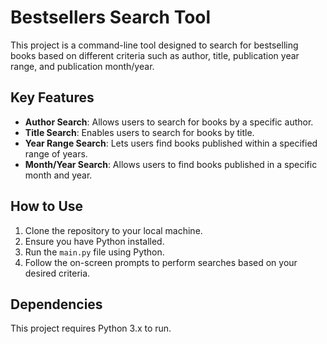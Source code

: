 # Bestsellers Search Tool

This project is a command-line tool designed to search for bestselling books based on different criteria such as author, title, publication year range, and publication month/year.

## Key Features

- **Author Search**: Allows users to search for books by a specific author.
- **Title Search**: Enables users to search for books by title.
- **Year Range Search**: Lets users find books published within a specified range of years.
- **Month/Year Search**: Allows users to find books published in a specific month and year.

## How to Use

1. Clone the repository to your local machine.
2. Ensure you have Python installed.
3. Run the `main.py` file using Python.
4. Follow the on-screen prompts to perform searches based on your desired criteria.

## Dependencies

This project requires Python 3.x to run.
